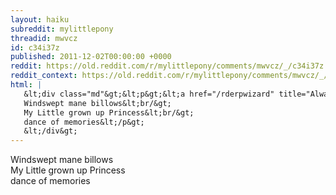 ```yaml
---
layout: haiku
subreddit: mylittlepony
threadid: mwvcz
id: c34i37z
published: 2011-12-02T00:00:00 +0000
reddit: https://old.reddit.com/r/mylittlepony/comments/mwvcz/_/c34i37z
reddit_context: https://old.reddit.com/r/mylittlepony/comments/mwvcz/_/c34i37z?context=3
html: |
   &lt;div class="md"&gt;&lt;p&gt;&lt;a href="/rderpwizard" title="Always Relevant / Grey Wings And Tarnished Halos / Paper Bag Princess"&gt;&lt;/a&gt;
   Windswept mane billows&lt;br/&gt;
   My Little grown up Princess&lt;br/&gt;
   dance of memories&lt;/p&gt;
   &lt;/div&gt;
---
```


[](/rderpwizard "Always Relevant / Grey Wings And Tarnished Halos / Paper Bag Princess")
Windswept mane billows  
My Little grown up Princess  
dance of memories